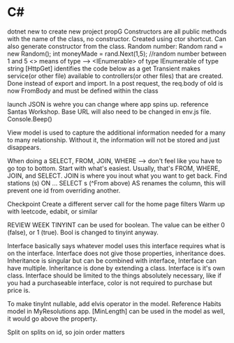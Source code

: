 # C#
dotnet new to create new project
propG
Constructors are all public methods with the name of the class, no constructor. Created using ctor shortcut.
Can also generate constructor from the class.
Random number:
Random rand = new Random();
int moneyMade = rand.Next(1,5); //random number between 1 and 5
<> means of type --> <IEnumerable<string>> of type IEnumerable of type string
[HttpGet] identifies the code below as a get
Transient makes service(or other file) available to controllers(or other files) that are created. Done instead of export and import. 
In a post request, the req.body of old is now FromBody and must be defined within the class

launch JSON is wehre you can change where app spins up. reference Santas Workshop. Base URL will also need to be changed in env.js file.
Console.Beep()

View model is used to capture the additional information needed for a many to many relationship. Without it, the information will not be stored and just disappears.

When doing a SELECT, FROM, JOIN, WHERE --> don't feel like you have to go top to bottom. Start with what's easiest. Usually, that's FROM, WHERE, JOIN, and SELECT.
JOIN is where you inout what you want to get back. Find stations (s) ON ...
SELECT s (^From above)
AS renames the column, this will prevent one id from overriding another.




Checkpoint
Create a different server call for the home page filters
Warm up with leetcode, edabit, or similar

REVIEW WEEK
TINYINT can be used for boolean. The value can be either 0 (false), or 1 (true). Bool is changed to tinyint anyway. 

Interface basically says whatever model uses this interface requires what is on the interface. Interface does not give those properties, inheritance does. 
Inheritance is singular but can be combined with interface, Interface can have multiple.
Inheritance is done by extending a class. Interface is it's own class.
Interface should be limited to the things absolutely necessary, like if you had a purchaseable interface, color is not required to purchase but price is.

To make tinyInt nullable, add elvis operator in the model. Reference Habits model in MyResolutions app.
[MinLength] can be used in the model as well, it would go above the property.

Split on splits on id, so join order matters